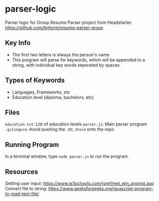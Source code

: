 # parser-logic

Parser logic for Group Resume Parser project from Headstarter. https://github.com/Anform/resume-parser-group

## Key Info
- The first two letters is always the person's name
- This program will parse for keywords, which will be appended to a string, with individual key words seperated by spaces.

## Types of Keywords
- Languages, Frameworks, etc
- Education level (diploma, bachelors, etc)

## Files
`education.txt`: List of education levels
`parser.js`: Main parser program
`.gitingore`: Avoid pushing the `.DS_Store` onto the repo

## Running Program
In a terminal window, type `node parser.js` to run the program.

## Resources
Getting user input: https://www.w3schools.com/jsref/met_win_prompt.asp
Convert file to string: https://www.geeksforgeeks.org/javascript-program-to-read-text-file/
